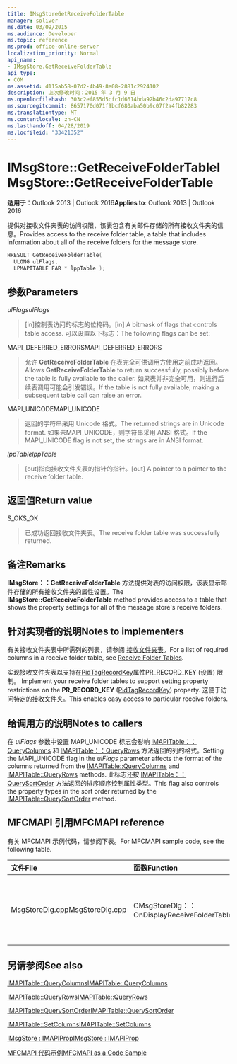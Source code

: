 ```yaml
---
title: IMsgStoreGetReceiveFolderTable
manager: soliver
ms.date: 03/09/2015
ms.audience: Developer
ms.topic: reference
ms.prod: office-online-server
localization_priority: Normal
api_name:
- IMsgStore.GetReceiveFolderTable
api_type:
- COM
ms.assetid: d115ab58-07d2-4b49-8e08-2881c2924102
description: 上次修改时间：2015 年 3 月 9 日
ms.openlocfilehash: 303c2ef855d5cfc1d6614bda92b46c2da97717c8
ms.sourcegitcommit: 8657170d071f9bcf680aba50b9c07f2a4fb82283
ms.translationtype: MT
ms.contentlocale: zh-CN
ms.lasthandoff: 04/28/2019
ms.locfileid: "33421352"
---
```

# <a name="imsgstoregetreceivefoldertable"></a><span data-ttu-id="e2ca1-103">IMsgStore::GetReceiveFolderTable</span><span class="sxs-lookup"><span data-stu-id="e2ca1-103">IMsgStore::GetReceiveFolderTable</span></span>

  
  
<span data-ttu-id="e2ca1-104">**适用于**：Outlook 2013 | Outlook 2016</span><span class="sxs-lookup"><span data-stu-id="e2ca1-104">**Applies to**: Outlook 2013 | Outlook 2016</span></span> 
  
<span data-ttu-id="e2ca1-105">提供对接收文件夹表的访问权限，该表包含有关邮件存储的所有接收文件夹的信息。</span><span class="sxs-lookup"><span data-stu-id="e2ca1-105">Provides access to the receive folder table, a table that includes information about all of the receive folders for the message store.</span></span>
  
```cpp
HRESULT GetReceiveFolderTable(
  ULONG ulFlags,
  LPMAPITABLE FAR * lppTable );
```

## <a name="parameters"></a><span data-ttu-id="e2ca1-106">参数</span><span class="sxs-lookup"><span data-stu-id="e2ca1-106">Parameters</span></span>

 <span data-ttu-id="e2ca1-107">_ulFlags_</span><span class="sxs-lookup"><span data-stu-id="e2ca1-107">_ulFlags_</span></span>
  
> <span data-ttu-id="e2ca1-108">[in]控制表访问的标志的位掩码。</span><span class="sxs-lookup"><span data-stu-id="e2ca1-108">[in] A bitmask of flags that controls table access.</span></span> <span data-ttu-id="e2ca1-109">可以设置以下标志：</span><span class="sxs-lookup"><span data-stu-id="e2ca1-109">The following flags can be set:</span></span>
    
<span data-ttu-id="e2ca1-110">MAPI_DEFERRED_ERRORS</span><span class="sxs-lookup"><span data-stu-id="e2ca1-110">MAPI_DEFERRED_ERRORS</span></span> 
  
> <span data-ttu-id="e2ca1-111">允许 **GetReceiveFolderTable** 在表完全可供调用方使用之前成功返回。</span><span class="sxs-lookup"><span data-stu-id="e2ca1-111">Allows **GetReceiveFolderTable** to return successfully, possibly before the table is fully available to the caller.</span></span> <span data-ttu-id="e2ca1-112">如果表并非完全可用，则进行后续表调用可能会引发错误。</span><span class="sxs-lookup"><span data-stu-id="e2ca1-112">If the table is not fully available, making a subsequent table call can raise an error.</span></span> 
    
<span data-ttu-id="e2ca1-113">MAPI_UNICODE</span><span class="sxs-lookup"><span data-stu-id="e2ca1-113">MAPI_UNICODE</span></span> 
  
> <span data-ttu-id="e2ca1-114">返回的字符串采用 Unicode 格式。</span><span class="sxs-lookup"><span data-stu-id="e2ca1-114">The returned strings are in Unicode format.</span></span> <span data-ttu-id="e2ca1-115">如果未MAPI_UNICODE，则字符串采用 ANSI 格式。</span><span class="sxs-lookup"><span data-stu-id="e2ca1-115">If the MAPI_UNICODE flag is not set, the strings are in ANSI format.</span></span>
    
 <span data-ttu-id="e2ca1-116">_lppTable_</span><span class="sxs-lookup"><span data-stu-id="e2ca1-116">_lppTable_</span></span>
  
> <span data-ttu-id="e2ca1-117">[out]指向接收文件夹表的指针的指针。</span><span class="sxs-lookup"><span data-stu-id="e2ca1-117">[out] A pointer to a pointer to the receive folder table.</span></span>
    
## <a name="return-value"></a><span data-ttu-id="e2ca1-118">返回值</span><span class="sxs-lookup"><span data-stu-id="e2ca1-118">Return value</span></span>

<span data-ttu-id="e2ca1-119">S_OK</span><span class="sxs-lookup"><span data-stu-id="e2ca1-119">S_OK</span></span> 
  
> <span data-ttu-id="e2ca1-120">已成功返回接收文件夹表。</span><span class="sxs-lookup"><span data-stu-id="e2ca1-120">The receive folder table was successfully returned.</span></span>
    
## <a name="remarks"></a><span data-ttu-id="e2ca1-121">备注</span><span class="sxs-lookup"><span data-stu-id="e2ca1-121">Remarks</span></span>

<span data-ttu-id="e2ca1-122">**IMsgStore：：GetReceiveFolderTable** 方法提供对表的访问权限，该表显示邮件存储的所有接收文件夹的属性设置。</span><span class="sxs-lookup"><span data-stu-id="e2ca1-122">The **IMsgStore::GetReceiveFolderTable** method provides access to a table that shows the property settings for all of the message store's receive folders.</span></span> 
  
## <a name="notes-to-implementers"></a><span data-ttu-id="e2ca1-123">针对实现者的说明</span><span class="sxs-lookup"><span data-stu-id="e2ca1-123">Notes to implementers</span></span>

<span data-ttu-id="e2ca1-124">有关接收文件夹表中所需列的列表，请参阅 [接收文件夹表](receive-folder-tables.md)。</span><span class="sxs-lookup"><span data-stu-id="e2ca1-124">For a list of required columns in a receive folder table, see [Receive Folder Tables](receive-folder-tables.md).</span></span> 
  
<span data-ttu-id="e2ca1-125">实现接收文件夹表以支持在[PidTagRecordKey](pidtagrecordkey-canonical-property.md)属性PR_RECORD_KEY (设置) 限制。 </span><span class="sxs-lookup"><span data-stu-id="e2ca1-125">Implement your receive folder tables to support setting property restrictions on the **PR_RECORD_KEY** ([PidTagRecordKey](pidtagrecordkey-canonical-property.md)) property.</span></span> <span data-ttu-id="e2ca1-126">这便于访问特定的接收文件夹。</span><span class="sxs-lookup"><span data-stu-id="e2ca1-126">This enables easy access to particular receive folders.</span></span>
  
## <a name="notes-to-callers"></a><span data-ttu-id="e2ca1-127">给调用方的说明</span><span class="sxs-lookup"><span data-stu-id="e2ca1-127">Notes to callers</span></span>

<span data-ttu-id="e2ca1-128">在  _ulFlags_ 参数中设置 MAPI_UNICODE 标志会影响 [IMAPITable：：QueryColumns](imapitable-querycolumns.md) 和 [IMAPITable：：QueryRows](imapitable-queryrows.md) 方法返回的列的格式。</span><span class="sxs-lookup"><span data-stu-id="e2ca1-128">Setting the MAPI_UNICODE flag in the  _ulFlags_ parameter affects the format of the columns returned from the [IMAPITable::QueryColumns](imapitable-querycolumns.md) and [IMAPITable::QueryRows](imapitable-queryrows.md) methods.</span></span> <span data-ttu-id="e2ca1-129">此标志还按 [IMAPITable：：QuerySortOrder](imapitable-querysortorder.md) 方法返回的排序顺序控制属性类型。</span><span class="sxs-lookup"><span data-stu-id="e2ca1-129">This flag also controls the property types in the sort order returned by the [IMAPITable::QuerySortOrder](imapitable-querysortorder.md) method.</span></span> 
  
## <a name="mfcmapi-reference"></a><span data-ttu-id="e2ca1-130">MFCMAPI 引用</span><span class="sxs-lookup"><span data-stu-id="e2ca1-130">MFCMAPI reference</span></span>

<span data-ttu-id="e2ca1-131">有关 MFCMAPI 示例代码，请参阅下表。</span><span class="sxs-lookup"><span data-stu-id="e2ca1-131">For MFCMAPI sample code, see the following table.</span></span>
  
|<span data-ttu-id="e2ca1-132">**文件**</span><span class="sxs-lookup"><span data-stu-id="e2ca1-132">**File**</span></span>|<span data-ttu-id="e2ca1-133">**函数**</span><span class="sxs-lookup"><span data-stu-id="e2ca1-133">**Function**</span></span>|<span data-ttu-id="e2ca1-134">**备注**</span><span class="sxs-lookup"><span data-stu-id="e2ca1-134">**Comment**</span></span>|
|:-----|:-----|:-----|
|<span data-ttu-id="e2ca1-135">MsgStoreDlg.cpp</span><span class="sxs-lookup"><span data-stu-id="e2ca1-135">MsgStoreDlg.cpp</span></span>  <br/> |<span data-ttu-id="e2ca1-136">CMsgStoreDlg：：OnDisplayReceiveFolderTable</span><span class="sxs-lookup"><span data-stu-id="e2ca1-136">CMsgStoreDlg::OnDisplayReceiveFolderTable</span></span>  <br/> |<span data-ttu-id="e2ca1-137">MFCMAPI 使用 **IMsgStore：：GetReceiveFolderTable** 方法获取要显示的接收文件夹表。</span><span class="sxs-lookup"><span data-stu-id="e2ca1-137">MFCMAPI uses the **IMsgStore::GetReceiveFolderTable** method to get the receive folder table to display.</span></span>  <br/> |
   
## <a name="see-also"></a><span data-ttu-id="e2ca1-138">另请参阅</span><span class="sxs-lookup"><span data-stu-id="e2ca1-138">See also</span></span>



[<span data-ttu-id="e2ca1-139">IMAPITable::QueryColumns</span><span class="sxs-lookup"><span data-stu-id="e2ca1-139">IMAPITable::QueryColumns</span></span>](imapitable-querycolumns.md)
  
[<span data-ttu-id="e2ca1-140">IMAPITable::QueryRows</span><span class="sxs-lookup"><span data-stu-id="e2ca1-140">IMAPITable::QueryRows</span></span>](imapitable-queryrows.md)
  
[<span data-ttu-id="e2ca1-141">IMAPITable::QuerySortOrder</span><span class="sxs-lookup"><span data-stu-id="e2ca1-141">IMAPITable::QuerySortOrder</span></span>](imapitable-querysortorder.md)
  
[<span data-ttu-id="e2ca1-142">IMAPITable::SetColumns</span><span class="sxs-lookup"><span data-stu-id="e2ca1-142">IMAPITable::SetColumns</span></span>](imapitable-setcolumns.md)
  
[<span data-ttu-id="e2ca1-143">IMsgStore : IMAPIProp</span><span class="sxs-lookup"><span data-stu-id="e2ca1-143">IMsgStore : IMAPIProp</span></span>](imsgstoreimapiprop.md)


[<span data-ttu-id="e2ca1-144">MFCMAPI 代码示例</span><span class="sxs-lookup"><span data-stu-id="e2ca1-144">MFCMAPI as a Code Sample</span></span>](mfcmapi-as-a-code-sample.md)

